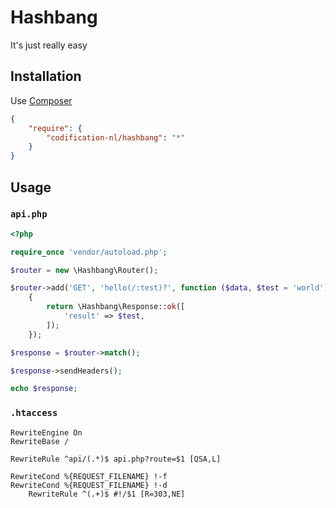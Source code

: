 # Hashbang

It's just really easy

## Installation

Use [Composer](https://getcomposer.org/)

```json
{
	"require": {
		"codification-nl/hashbang": "*"
	}
}
```

## Usage

### `api.php`

```php
<?php

require_once 'vendor/autoload.php';

$router = new \Hashbang\Router();

$router->add('GET', 'hello(/:test)?', function ($data, $test = 'world')
	{
		return \Hashbang\Response::ok([
			'result' => $test,
		]);
	});

$response = $router->match();

$response->sendHeaders();

echo $response;
```

### `.htaccess`

```apache_conf
RewriteEngine On
RewriteBase /

RewriteRule ^api/(.*)$ api.php?route=$1 [QSA,L]

RewriteCond %{REQUEST_FILENAME} !-f
RewriteCond %{REQUEST_FILENAME} !-d
	RewriteRule ^(.+)$ #!/$1 [R=303,NE]
```